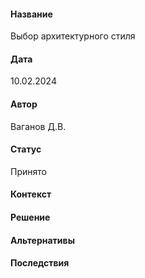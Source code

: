 #### Название 
Выбор архитектурного стиля

#### Дата
10.02.2024

#### Автор
Ваганов Д.В.

#### Статус
Принято

#### Контекст

#### Решение

#### Альтернативы



#### Последствия

